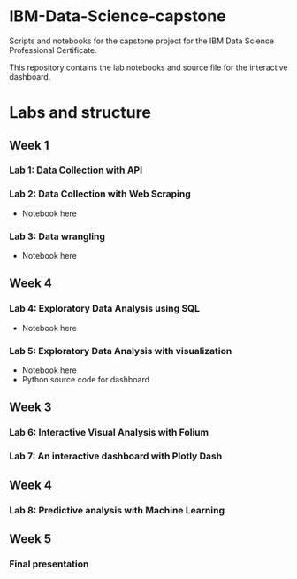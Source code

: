 # IBM-Data-Science-capstone

Scripts and notebooks for the capstone project for the IBM Data Science Professional Certificate.

This repository contains the lab notebooks and source file for the interactive dashboard.

# Labs and structure
## Week 1 
### Lab 1: Data Collection with API

### Lab 2: Data Collection with Web Scraping
- Notebook here

### Lab 3: Data wrangling
- Notebook here

## Week 4
### Lab 4: Exploratory Data Analysis using SQL
- Notebook here

### Lab 5: Exploratory Data Analysis with visualization
- Notebook here
- Python source code for dashboard

## Week 3
### Lab 6: Interactive Visual Analysis with Folium
### Lab 7: An interactive dashboard with Plotly Dash

## Week 4
### Lab 8: Predictive analysis with Machine Learning

## Week 5 
### Final presentation

